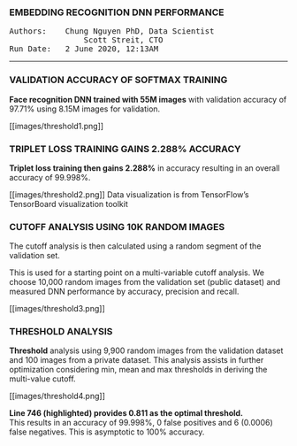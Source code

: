 ### EMBEDDING RECOGNITION DNN PERFORMANCE ### 

<pre>
Authors:  	Chung Nguyen PhD, Data Scientist 
                Scott Streit, CTO
Run Date:  	2 June 2020, 12:13AM
</pre>

***
### VALIDATION ACCURACY OF SOFTMAX TRAINING ###

**Face recognition DNN trained with 55M images** with validation accuracy of 97.71% using 8.15M images for validation. 

[[images/threshold1.png]]

### TRIPLET LOSS TRAINING GAINS 2.288% ACCURACY ###

**Triplet loss training then gains 2.288%** in accuracy resulting in an overall accuracy of 99.998%.

[[images/threshold2.png]]
Data visualization is from TensorFlow’s TensorBoard visualization toolkit

### CUTOFF ANALYSIS USING 10K RANDOM IMAGES ###

The cutoff analysis is then calculated using a random segment of the validation set.

This is used for a starting point on a multi-variable cutoff analysis.  We choose 10,000 random images from the validation set (public dataset) and measured DNN performance by accuracy, precision and recall. 

[[images/threshold3.png]] 

### THRESHOLD ANALYSIS ###

**Threshold** analysis using 9,900 random images from the validation dataset and 100 images from a private dataset. This analysis assists in further optimization considering min, mean and max thresholds in deriving the multi-value cutoff.

[[images/threshold4.png]]

**Line 746 (highlighted) provides 0.811 as the optimal threshold.**  
This results in an accuracy of 99.998%, 0 false positives and 6 (0.0006) false negatives. This is asymptotic to 100% accuracy.



